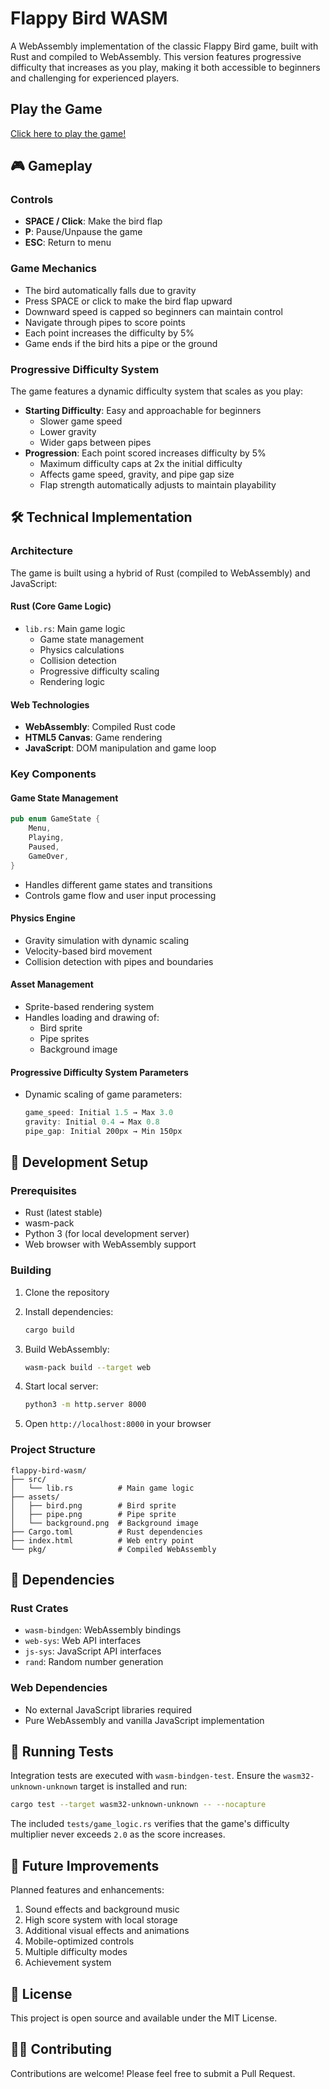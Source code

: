 # Flappy Bird WASM

A WebAssembly implementation of the classic Flappy Bird game, built with Rust and compiled to WebAssembly. This version features progressive difficulty that increases as you play, making it both accessible to beginners and challenging for experienced players.

## Play the Game

[Click here to play the game!](https://intertwine.github.io/flappy-bird-wasm/)

## 🎮 Gameplay

### Controls

- **SPACE / Click**: Make the bird flap
- **P**: Pause/Unpause the game
- **ESC**: Return to menu

### Game Mechanics

- The bird automatically falls due to gravity
- Press SPACE or click to make the bird flap upward
- Downward speed is capped so beginners can maintain control
- Navigate through pipes to score points
- Each point increases the difficulty by 5%
- Game ends if the bird hits a pipe or the ground

### Progressive Difficulty System

The game features a dynamic difficulty system that scales as you play:

- **Starting Difficulty**: Easy and approachable for beginners
  - Slower game speed
  - Lower gravity
  - Wider gaps between pipes
- **Progression**: Each point scored increases difficulty by 5%
  - Maximum difficulty caps at 2x the initial difficulty
  - Affects game speed, gravity, and pipe gap size
  - Flap strength automatically adjusts to maintain playability

## 🛠 Technical Implementation

### Architecture

The game is built using a hybrid of Rust (compiled to WebAssembly) and JavaScript:

#### Rust (Core Game Logic)

- `lib.rs`: Main game logic
  - Game state management
  - Physics calculations
  - Collision detection
  - Progressive difficulty scaling
  - Rendering logic

#### Web Technologies

- **WebAssembly**: Compiled Rust code
- **HTML5 Canvas**: Game rendering
- **JavaScript**: DOM manipulation and game loop

### Key Components

#### Game State Management

```rust
pub enum GameState {
    Menu,
    Playing,
    Paused,
    GameOver,
}
```

- Handles different game states and transitions
- Controls game flow and user input processing

#### Physics Engine

- Gravity simulation with dynamic scaling
- Velocity-based bird movement
- Collision detection with pipes and boundaries

#### Asset Management

- Sprite-based rendering system
- Handles loading and drawing of:
  - Bird sprite
  - Pipe sprites
  - Background image

#### Progressive Difficulty System Parameters

- Dynamic scaling of game parameters:

  ```rust
  game_speed: Initial 1.5 → Max 3.0
  gravity: Initial 0.4 → Max 0.8
  pipe_gap: Initial 200px → Min 150px
  ```

## 🚀 Development Setup

### Prerequisites

- Rust (latest stable)
- wasm-pack
- Python 3 (for local development server)
- Web browser with WebAssembly support

### Building

1. Clone the repository
2. Install dependencies:

   ```bash
   cargo build
   ```

3. Build WebAssembly:

   ```bash
   wasm-pack build --target web
   ```

4. Start local server:

   ```bash
   python3 -m http.server 8000
   ```

5. Open `http://localhost:8000` in your browser

### Project Structure

```text
flappy-bird-wasm/
├── src/
│   └── lib.rs          # Main game logic
├── assets/
│   ├── bird.png        # Bird sprite
│   ├── pipe.png        # Pipe sprite
│   └── background.png  # Background image
├── Cargo.toml          # Rust dependencies
├── index.html          # Web entry point
└── pkg/                # Compiled WebAssembly
```

## 🔧 Dependencies

### Rust Crates

- `wasm-bindgen`: WebAssembly bindings
- `web-sys`: Web API interfaces
- `js-sys`: JavaScript API interfaces
- `rand`: Random number generation

### Web Dependencies

- No external JavaScript libraries required
- Pure WebAssembly and vanilla JavaScript implementation

## 🧪 Running Tests

Integration tests are executed with `wasm-bindgen-test`. Ensure the
`wasm32-unknown-unknown` target is installed and run:

```bash
cargo test --target wasm32-unknown-unknown -- --nocapture
```

The included `tests/game_logic.rs` verifies that the game's difficulty
multiplier never exceeds `2.0` as the score increases.

## 🎯 Future Improvements

Planned features and enhancements:

1. Sound effects and background music
2. High score system with local storage
3. Additional visual effects and animations
4. Mobile-optimized controls
5. Multiple difficulty modes
6. Achievement system

## 📝 License

This project is open source and available under the MIT License.

## 🙋‍♂️ Contributing

Contributions are welcome! Please feel free to submit a Pull Request.
